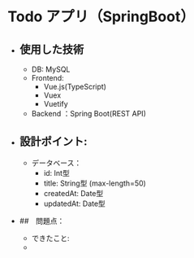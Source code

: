 # Todo アプリ（SpringBoot）

- ## 使用した技術
    - DB: MySQL
    - Frontend: 
        - Vue.js(TypeScript)
        - Vuex
        - Vuetify
    - Backend ：Spring Boot(REST API)

- ## 設計ポイント:
    - データベース：
        - id: Int型
        - title: String型 (max-length=50)
        - createdAt: Date型
        - updatedAt: Date型
- ##　問題点：
    - できたこと:
    - 
    